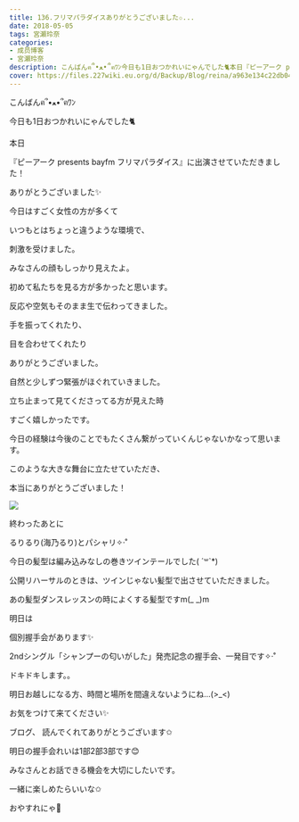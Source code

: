 ```yaml
---
title: 136.フリマパラダイスありがとうございました✩...
date: 2018-05-05
tags: 宮瀬玲奈
categories: 
- 成员博客
- 宮瀬玲奈
description: こんばんฅ՞•ﻌ•՞ฅﾜﾝ今日も1日おつかれいにゃんでした🐈本日『ピーアーク presents bayfm フリマパラダイス』に出演させていただきました！ありがとうござい...
cover: https://files.227wiki.eu.org/d/Backup/Blog/reina/a963e134c22db04c3df4a2a6a152c.png 
---
```




こんばんฅ՞•ﻌ•՞ฅﾜﾝ




今日も1日おつかれいにゃんでした🐈











本日


『ピーアーク presents bayfm フリマパラダイス』に出演させていただきました！



ありがとうございました✨








今日はすごく女性の方が多くて


いつもとはちょっと違うような環境で、


刺激を受けました。










みなさんの顔もしっかり見えたよ。























初めて私たちを見る方が多かったと思います。






反応や空気もそのまま生で伝わってきました。



























手を振ってくれたり、

目を合わせてくれたり


ありがとうございました。



自然と少しずつ緊張がほぐれていきました。

















立ち止まって見てくださってる方が見えた時


すごく嬉しかったです。

















今日の経験は今後のことでもたくさん繋がっていくんじゃないかなって思います。
























このような大きな舞台に立たせていただき、


本当にありがとうございました！


































![](https://files.227wiki.eu.org/d/Backup/Blog/reina/a963e134c22db04c3df4a2a6a152c.png)



終わったあとに

るりるり(海乃るり)とパシャリ✧‧˚






今日の髪型は編み込みなしの巻きツインテールでした( ´꒳`*)




公開リハーサルのときは、ツインじゃない髪型で出させていただきました。

あの髪型ダンスレッスンの時によくする髪型ですm(_ _)m
















明日は

個別握手会があります✨


2ndシングル「シャンプーの匂いがした」発売記念の握手会、一発目です✧‧˚


ドキドキします。。






明日お越しになる方、時間と場所を間違えないようにね...(>_<)




お気をつけて来てください✨
















ブログ、
読んでくれてありがとうございます✩





明日の握手会れいは1部2部3部です😊








みなさんとお話できる機会を大切にしたいです。


一緒に楽しめたらいいな✩






おやすれにゃ💓


